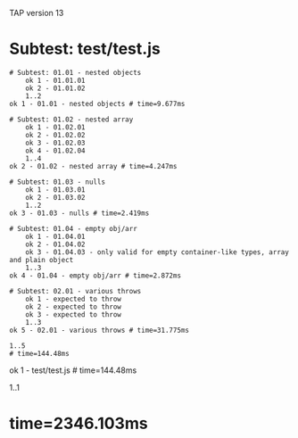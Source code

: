 TAP version 13
# Subtest: test/test.js
    # Subtest: 01.01 - nested objects
        ok 1 - 01.01.01
        ok 2 - 01.01.02
        1..2
    ok 1 - 01.01 - nested objects # time=9.677ms
    
    # Subtest: 01.02 - nested array
        ok 1 - 01.02.01
        ok 2 - 01.02.02
        ok 3 - 01.02.03
        ok 4 - 01.02.04
        1..4
    ok 2 - 01.02 - nested array # time=4.247ms
    
    # Subtest: 01.03 - nulls
        ok 1 - 01.03.01
        ok 2 - 01.03.02
        1..2
    ok 3 - 01.03 - nulls # time=2.419ms
    
    # Subtest: 01.04 - empty obj/arr
        ok 1 - 01.04.01
        ok 2 - 01.04.02
        ok 3 - 01.04.03 - only valid for empty container-like types, array and plain object
        1..3
    ok 4 - 01.04 - empty obj/arr # time=2.872ms
    
    # Subtest: 02.01 - various throws
        ok 1 - expected to throw
        ok 2 - expected to throw
        ok 3 - expected to throw
        1..3
    ok 5 - 02.01 - various throws # time=31.775ms
    
    1..5
    # time=144.48ms
ok 1 - test/test.js # time=144.48ms

1..1
# time=2346.103ms
